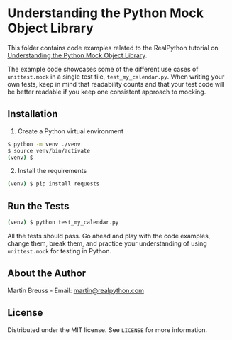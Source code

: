 # Understanding the Python Mock Object Library

This folder contains code examples related to the RealPython tutorial on [Understanding the Python Mock Object Library](https://realpython.com/python-mock-library/).

The example code showcases some of the different use cases of `unittest.mock` in a single test file, `test_my_calendar.py`. When writing your own tests, keep in mind that readability counts and that your test code will be better readable if you keep one consistent approach to mocking.

## Installation

1. Create a Python virtual environment

```sh
$ python -m venv ./venv
$ source venv/bin/activate
(venv) $
```

2. Install the requirements

```sh
(venv) $ pip install requests
```

## Run the Tests

```sh
(venv) $ python test_my_calendar.py
```

All the tests should pass. Go ahead and play with the code examples, change them, break them, and practice your understanding of using `unittest.mock` for testing in Python.

## About the Author

Martin Breuss - Email: martin@realpython.com

## License

Distributed under the MIT license. See ``LICENSE`` for more information.

